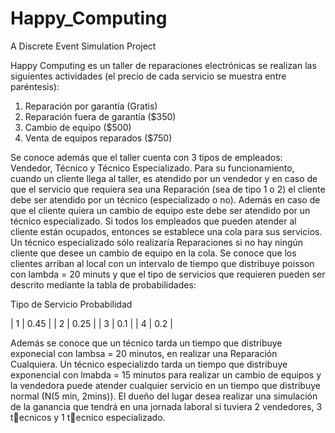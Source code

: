 # Happy_Computing

A Discrete Event Simulation Project

Happy Computing es un taller de reparaciones electrónicas se realizan las
siguientes actividades (el precio de cada servicio se muestra entre paréntesis):

1. Reparación por garantía (Gratis)
2. Reparación fuera de garantía ($350)
3. Cambio de equipo ($500)
4. Venta de equipos reparados ($750)

Se conoce además que el taller cuenta con 3 tipos de empleados: Vendedor,
Técnico y Técnico Especializado.
Para su funcionamiento, cuando un cliente llega al taller, es atendido por
un vendedor y en caso de que el servicio que requiera sea una Reparación (sea
de tipo 1 o 2) el cliente debe ser atendido por un técnico (especializado o no).
Además en caso de que el cliente quiera un cambio de equipo este debe ser atendido
por un técnico especializado. Si todos los empleados que pueden atender
al cliente están ocupados, entonces se establece una cola para sus servicios. Un
técnico especializado sólo realizaría Reparaciones si no hay ningún cliente que
desee un cambio de equipo en la cola.
Se conoce que los clientes arriban al local con un intervalo de tiempo que
distribuye poisson con lambda = 20 minuts y que el tipo de servicios que requieren
pueden ser descrito mediante la tabla de probabilidades:

Tipo de Servicio Probabilidad

| 1 | 0.45 |
| 2 | 0.25 |
| 3 | 0.1 |
| 4 | 0.2 |

Además se conoce que un técnico tarda un tiempo que distribuye exponecial
con lambsa = 20 minutos, en realizar una Reparación Cualquiera. Un técnico especializdo
tarda un tiempo que distribuye exponencial con lmabda = 15 minutos para
realizar un cambio de equipos y la vendedora puede atender cualquier servicio
en un tiempo que distribuye normal (N(5 min, 2mins)).
El dueño del lugar desea realizar una simulación de la ganancia que tendrá en
una jornada laboral si tuviera 2 vendedores, 3 tecnicos y 1 tecnico especializado.